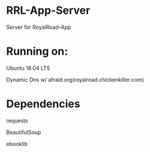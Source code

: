 # RRL-App-Server
Server for RoyalRoad-App

# Running on:
Ubuntu 18.04 LTS

Dynamic Dns w/ afraid.org(royalroad.chickenkiller.com)

# Dependencies
requests

BeautifulSoup

ebooklib
